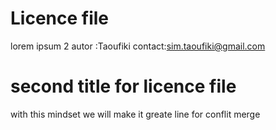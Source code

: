 # Licence file

lorem ipsum 2
autor :Taoufiki
contact:sim.taoufiki@gmail.com

# second title for licence file

with this mindset we will make it greate
line for conflit merge
